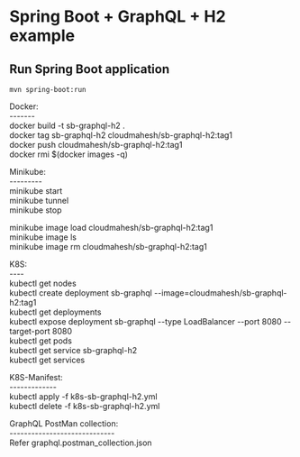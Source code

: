 # Spring Boot + GraphQL + H2 example

## Run Spring Boot application
```
mvn spring-boot:run
```


Docker: <br>
------- <br>
docker build -t sb-graphql-h2 . <br>
docker tag sb-graphql-h2 cloudmahesh/sb-graphql-h2:tag1 <br>
docker push cloudmahesh/sb-graphql-h2:tag1 <br>
docker rmi $(docker images -q) <br>

Minikube: <br>
--------- <br>
minikube start <br>
minikube tunnel <br>
minikube stop <br>

minikube image load cloudmahesh/sb-graphql-h2:tag1 <br>
minikube image ls <br>
minikube image rm cloudmahesh/sb-graphql-h2:tag1 <br>

K8S: <br>
---- <br>
kubectl get nodes <br>
kubectl create deployment sb-graphql --image=cloudmahesh/sb-graphql-h2:tag1 <br>
kubectl get deployments <br>
kubectl expose deployment sb-graphql --type LoadBalancer --port 8080 --target-port 8080 <br>
kubectl get pods <br>
kubectl get service sb-graphql-h2 <br>
kubectl get services <br>

K8S-Manifest: <br>
------------- <br>
kubectl apply -f k8s-sb-graphql-h2.yml <br>
kubectl delete -f k8s-sb-graphql-h2.yml <br>

GraphQL PostMan collection: <br>
----------------------------- <br>
Refer graphql.postman_collection.json